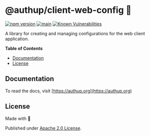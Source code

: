 # @authup/client-web-config 🧩

[![npm version](https://badge.fury.io/js/@authup%2Fclient-web-config.svg)](https://badge.fury.io/js/@authup%2Fclient-web-config)
[![main](https://github.com/authup/authup/actions/workflows/main.yml/badge.svg)](https://github.com/authup/authup/actions/workflows/main.yml)
[![Known Vulnerabilities](https://snyk.io/test/github/authup/authup/badge.svg)](https://snyk.io/test/github/authup/authup)

A library for creating and managing configurations for the web client application.

**Table of Contents**

- [Documentation](#documentation)
- [License](#license)

## Documentation

To read the docs, visit [https://authup.org](https://authup.org)

## License

Made with 💚

Published under [Apache 2.0 License](./LICENSE).
